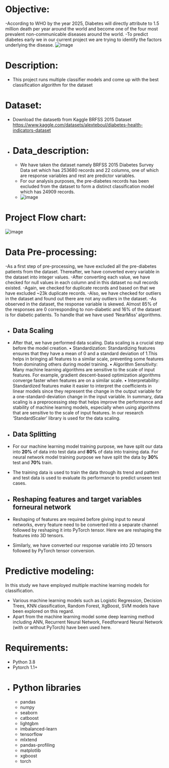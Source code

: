 # Objective:  
 -According to WHO by the year 2025, Diabetes will directly attribute to 1.5 million death per year around the world and become one of the four most prevalent non-communicable diseases around the world.
 -To predict diabetes early we in our current project we are trying to identify the factors underlying the disease.
![image](https://github.com/poulomeeub/Prediction-of-Diabetes/assets/143571669/3fd84961-b1ba-4104-89af-bac3b6a55094)

# Description:
 - This project runs multiple classifier models and come up with the best classification algorithm for the dataset

# Dataset:
 - Download the datasetb from Kaggle BRFSS 2015 Dataset https://www.kaggle.com/datasets/alexteboul/diabetes-health-indicators-dataset
 - # Data_description:
   - We have taken the dataset namely BRFSS 2015 Diabetes Survey Data set which has 253680 records and 22 columns, one of which are response variables and rest are predictor variables.
   - For our analysis purposes, the pre-diabetes records has been excluded from the dataset to form a distinct classification model which has 24909 records.
   - ![image](https://github.com/poulomeeub/Prediction-of-Diabetes/assets/143571669/a182d1c5-17f1-4d46-872b-211039515bab)

# Project Flow chart:
   ![image](https://github.com/poulomeeub/Prediction-of-Diabetes/assets/143571669/bf887e17-0723-4d8e-883b-38ab8569fe53)

# Data Pre-processing:
 -As a first step of pre-processing, we have excluded all the pre-diabetes patients from the dataset. Thereafter, we have converted every variable in the dataset into integer values.
 -After converting each value, we have checked for null values in each column and in this dataset no null records existed.
 -Again, we checked for duplicate records and based on that we have excluded ~23k duplicate records. 
 -Also, we have checked for outliers in the dataset and found out there are not any outliers in the dataset.
 -As observed in the dataset, the response variable is skewed. Almost 85% of the responses are 0 corresponding to non-diabetic and 16% of the dataset is for diabetic patients. To handle that we have used ‘NearMiss’ algorithms.
 - ## Data Scaling
 - After that, we have performed data scaling. Data scaling is a crucial step before the model creation.
    •	Standardization: Standardizing features ensures that they have a mean of 0 and a standard deviation of 1.This helps in bringing all features to a similar scale, preventing some features from dominating others during model training.
    •	Algorithm Sensitivity: Many machine learning algorithms are sensitive to the scale of input features. For example, gradient descent-based optimization algorithms converge faster when features are on a similar scale.
    •	Interpretability: Standardized features make it easier to interpret the coefficients in linear models since they represent the change in the output variable for a one-standard-deviation change in the input variable.
  In summary, data scaling is a preprocessing step that helps improve the performance and stability of machine learning models, especially when using algorithms that are sensitive to the scale of input features.
  In our research ‘StandardScaler’ library is used for the data scaling.
 - ## Data Splitting
 - For our machine learning model training purpose, we have split our data into **20%** of data into test data and **80%** of data into training data. For neural network model training purpose we have split the data by **30%** test and **70%** train.
 - The training data is used to train the data through its trend and pattern and test data is used to evaluate its performance to predict unseen test cases.

 - ## Reshaping features and target variables forneural network
 - Reshaping of features are required before giving input to neural networks, every feature need to be converted into a separate channel followed by reshaping it into PyTorch tensor. Here we are reshaping the features into 3D tensors.
 - Similarly, we have converted our response variable into 2D tensors followed by PyTorch tensor conversion.

# Predictive modeling:
In this study we have employed multiple machine learning models for classification. 
 - Various machine learning models such as Logistic Regression, Decision Trees, KNN classification, Random Forest, XgBoost, SVM models have been explored on this regard.
 - Apart from the machine learning model some deep learning method including ANN, Recurrent Neural Network, Feedforward Neural Network (with or without PyTorch) have been used here.

# Requirements:
- Python 3.8
- Pytorch 1.1+
- # Python libraries
  - pandas
  - numpy
  - seaborn
  - catboost
  - lightgbm
  - imbalanced-learn
  - tensorflow
  - mlxtend
  - pandas-profiling
  - matplotlib
  - xgboost
  - torch   
